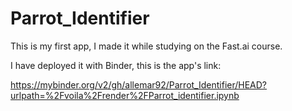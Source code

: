 # Parrot_Identifier

This is my first app, I made it while studying on the Fast.ai course.

I have deployed it with Binder, this is the app's link:

https://mybinder.org/v2/gh/allemar92/Parrot_Identifier/HEAD?urlpath=%2Fvoila%2Frender%2FParrot_identifier.ipynb
